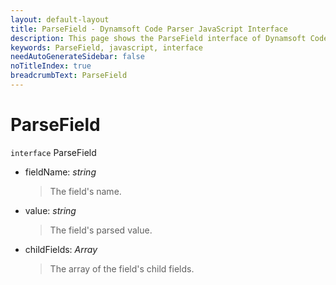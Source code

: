 ```yaml
---
layout: default-layout
title: ParseField - Dynamsoft Code Parser JavaScript Interface
description: This page shows the ParseField interface of Dynamsoft Code Parser for JavaScript.
keywords: ParseField, javascript, interface
needAutoGenerateSidebar: false
noTitleIndex: true
breadcrumbText: ParseField
---
```


# ParseField

`interface` ParseField

* fieldName: *string*

  > The field's name.

* value: *string*

  > The field's parsed value.

* childFields: *Array<ParseField>*

  > The array of the field's child fields.